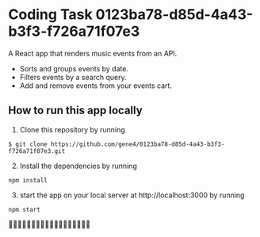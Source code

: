 # Coding Task 0123ba78-d85d-4a43-b3f3-f726a71f07e3

A React app that renders music events from an API.

- Sorts and groups events by date.
- Filters events by a search query. 
- Add and remove events from your events cart.


## How to run this app locally 

1) Clone this repository by running
```
$ git clone https://github.com/gene4/0123ba78-d85d-4a43-b3f3-f726a71f07e3.git
```

2) Install the dependencies by running 
```
npm install
```

3) start the app on your local server at http://localhost:3000 by running
```
npm start
```

💃💃💃💃💃💃💃💃💃💃💃💃💃💃💃💃💃💃
